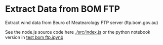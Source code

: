 # Extract Data from BOM FTP

Extract wind data from Beuro of Meatearology FTP server (ftp.bom.gov.au)

See the node.js source code here [./src/index.js](<src/index.js>) or the python notebook version in [test bom ftp.ipynb](<test bom ftp.ipynb>)
